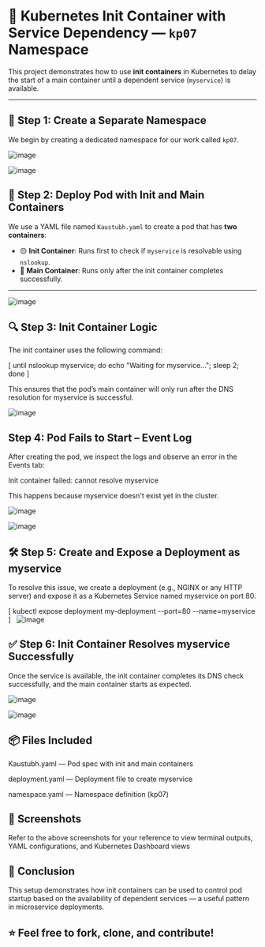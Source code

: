 # 🚀 Kubernetes Init Container with Service Dependency — `kp07` Namespace

This project demonstrates how to use **init containers** in Kubernetes to delay the start of a main container until a dependent service (`myservice`) is available.

---

## 📁 Step 1: Create a Separate Namespace
We begin by creating a dedicated namespace for our work called `kp07`.

![image](https://github.com/user-attachments/assets/2e7ad796-cf79-4edd-bac8-2cc81e063cd3)


![image](https://github.com/user-attachments/assets/7a7a2d55-64ff-4cbd-9498-3ff9195e45e3)

## 🧱 Step 2: Deploy Pod with Init and Main Containers

We use a YAML file named `Kaustubh.yaml` to create a pod that has **two containers**:

- 🟡 **Init Container**: Runs first to check if `myservice` is resolvable using `nslookup`.
- 🔵 **Main Container**: Runs only after the init container completes successfully.

---


![image](https://github.com/user-attachments/assets/c577f1c6-43c0-41c9-99e5-53dc70d6068f)

## 🔍 Step 3: Init Container Logic

The init container uses the following command:

[ until nslookup myservice; do echo "Waiting for myservice..."; sleep 2; done ]


This ensures that the pod’s main container will only run after the DNS resolution for myservice is successful.

![image](https://github.com/user-attachments/assets/7b1032aa-4823-401c-ad90-dade0f257dd2)

##  **Step 4: Pod Fails to Start – Event Log**

After creating the pod, we inspect the logs and observe an error in the Events tab:

Init container failed: cannot resolve myservice

This happens because myservice doesn't exist yet in the cluster.

![image](https://github.com/user-attachments/assets/783d6c05-746f-44d0-8632-9297bc970222)

![image](https://github.com/user-attachments/assets/96929c66-95fe-43ef-8b56-08c0b3f2c737)

## 🛠️ **Step 5: Create and Expose a Deployment as myservice**

To resolve this issue, we create a deployment (e.g., NGINX or any HTTP server) and expose it as a Kubernetes Service named myservice on port 80.

[ kubectl expose deployment my-deployment --port=80 --name=myservice ]
 
![image](https://github.com/user-attachments/assets/f8cd12b6-77f9-4287-8eaf-fbc1f0674c82)

## **✅ Step 6: Init Container Resolves myservice Successfully**

Once the service is available, the init container completes its DNS check successfully, and the main container starts as expected.

![image](https://github.com/user-attachments/assets/27ba68d2-ddd8-4ebe-9d42-985b2939363b)

![image](https://github.com/user-attachments/assets/adf10084-2697-4a07-a0b6-34466b5bb1b3)

## **📦 Files Included**

Kaustubh.yaml — Pod spec with init and main containers

deployment.yaml — Deployment file to create myservice

namespace.yaml — Namespace definition (kp07)

## **📸 Screenshots**

Refer to the above screenshots for your reference to view terminal outputs, YAML configurations, and Kubernetes Dashboard views

## **🙌 Conclusion**

This setup demonstrates how init containers can be used to control pod startup based on the availability of dependent services — a useful pattern in microservice deployments.

## **⭐ Feel free to fork, clone, and contribute!**


